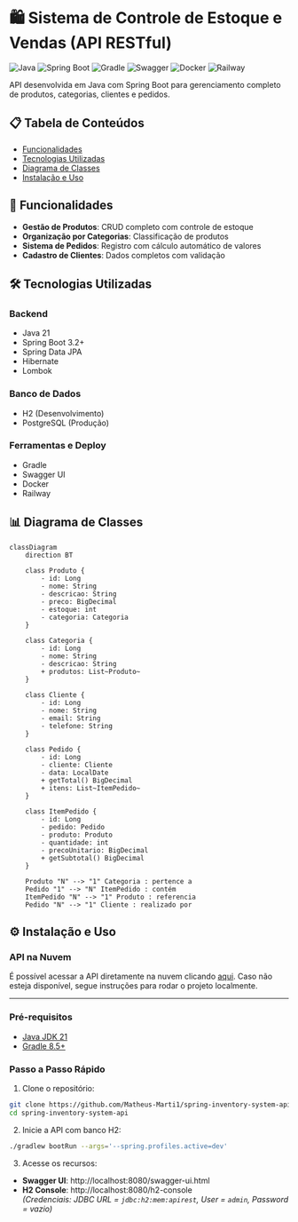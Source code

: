 # 🛍️ Sistema de Controle de Estoque e Vendas (API RESTful)

![Java](https://img.shields.io/badge/Java-21-blue?logo=openjdk&logoColor=white)
![Spring Boot](https://img.shields.io/badge/Spring%20Boot-3.2+-6DB33F?logo=spring)
![Gradle](https://img.shields.io/badge/Gradle-8.5+-02303A?logo=gradle)
![Swagger](https://img.shields.io/badge/Swagger-3.0+-85EA2D?logo=swagger)
![Docker](https://img.shields.io/badge/Docker-24.0+-2496ED?logo=docker)
![Railway](https://img.shields.io/badge/Railway-Deploy-0B0D0E?logo=railway)

API desenvolvida em Java com Spring Boot para gerenciamento completo de produtos, categorias, clientes e pedidos.

## 📋 Tabela de Conteúdos
- [Funcionalidades](#-funcionalidades)
- [Tecnologias Utilizadas](#-tecnologias-utilizadas)
- [Diagrama de Classes](#-diagrama-de-classes)
- [Instalação e Uso](#-instalação-e-uso)

## 🚀 Funcionalidades
- **Gestão de Produtos**: CRUD completo com controle de estoque
- **Organização por Categorias**: Classificação de produtos
- **Sistema de Pedidos**: Registro com cálculo automático de valores
- **Cadastro de Clientes**: Dados completos com validação

## 🛠️ Tecnologias Utilizadas
### **Backend**
- Java 21
- Spring Boot 3.2+
- Spring Data JPA
- Hibernate
- Lombok

### **Banco de Dados**
- H2 (Desenvolvimento)
- PostgreSQL (Produção)

### **Ferramentas e Deploy**
- Gradle
- Swagger UI
- Docker
- Railway

## 📊 Diagrama de Classes
```mermaid
classDiagram
    direction BT

    class Produto {
        - id: Long
        - nome: String
        - descricao: String
        - preco: BigDecimal
        - estoque: int
        - categoria: Categoria
    }

    class Categoria {
        - id: Long
        - nome: String
        - descricao: String
        + produtos: List~Produto~
    }

    class Cliente {
        - id: Long
        - nome: String
        - email: String
        - telefone: String
    }

    class Pedido {
        - id: Long
        - cliente: Cliente
        - data: LocalDate
        + getTotal() BigDecimal
        + itens: List~ItemPedido~
    }

    class ItemPedido {
        - id: Long
        - pedido: Pedido
        - produto: Produto
        - quantidade: int
        - precoUnitario: BigDecimal
        + getSubtotal() BigDecimal
    }

    Produto "N" --> "1" Categoria : pertence a
    Pedido "1" --> "N" ItemPedido : contém
    ItemPedido "N" --> "1" Produto : referencia
    Pedido "N" --> "1" Cliente : realizado por
```

## ⚙️ Instalação e Uso
### API na Nuvem
É possível acessar a API diretamente na nuvem clicando [aqui](https://spring-inventory-system-api.up.railway.app/swagger-ui/index.html#/).
Caso não esteja disponível, segue instruções para rodar o projeto localmente.

---

### **Pré-requisitos**
- [Java JDK 21](https://jdk.java.net/21/)
- [Gradle 8.5+](https://gradle.org/install/)

### **Passo a Passo Rápido**
1. Clone o repositório:
```bash
git clone https://github.com/Matheus-Marti1/spring-inventory-system-api.git
cd spring-inventory-system-api
```

2. Inicie a API com banco H2:
```bash
./gradlew bootRun --args='--spring.profiles.active=dev'
```

3. Acesse os recursos:
- **Swagger UI**: http://localhost:8080/swagger-ui.html
- **H2 Console**: http://localhost:8080/h2-console  
  _(Credenciais: JDBC URL = `jdbc:h2:mem:apirest`, User = `admin`, Password = vazio)_
